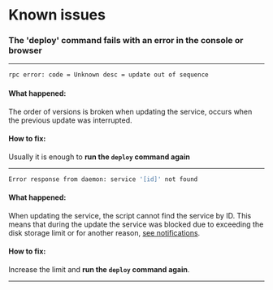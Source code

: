 # Known issues

### The 'deploy' command fails with an error in the console or browser

---

```sh
rpc error: code = Unknown desc = update out of sequence
```

#### What happened:

The order of versions is broken when updating the service, occurs when the previous update was interrupted.

#### How to fix:

Usually it is enough to **run the `deploy` command again**

---

```sh
Error response from daemon: service '[id]' not found
```

#### What happened:

When updating the service, the script cannot find the service by ID. This means that during the update the service was blocked due to exceeding the disk storage limit or for another reason, [see notifications](/notifications).

#### How to fix:

Increase the limit and **run the `deploy` command again**.

---
